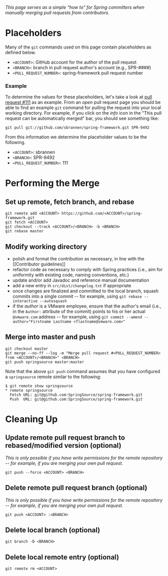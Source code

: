 _This page serves as a simple "how to" for Spring committers when manually merging pull requests from contributors._

# Placeholders

Many of the `git` commands used on this page contain placeholders as defined below.

- `<ACCOUNT>`: GitHub account for the author of the pull request
- `<BRANCH>`: branch in pull request author's account (e.g., SPR-####)
- `<PULL_REQUEST_NUMBER>`: spring-framework pull request number

### Example

To determine the values for these placeholders, let's take a look at [pull request #111](https://github.com/SpringSource/spring-framework/pull/111) as an example. From an _open_ pull request page you should be able to find an example `git` command for pulling the request into your local working directory. For example, if you click on the _info_ icon in the "This pull request can be automatically merged" bar, you should see something like:

```shell
git pull git://github.com/sbrannen/spring-framework.git SPR-9492
```

From this information we determine the placeholder values to be the following.

- `<ACCOUNT>`: sbrannen
- `<BRANCH>`: SPR-9492
- `<PULL_REQUEST_NUMBER>`: 111

# Performing the Merge

## Set up remote, fetch branch, and rebase

```shell
git remote add <ACCOUNT> https://github.com/<ACCOUNT>/spring-framework.git
git fetch <ACCOUNT>
git checkout --track <ACCOUNT>/<BRANCH> -b <BRANCH>
git rebase master
```

## Modify working directory

- polish and format the contribution as necessary, in line with the [[Contributor guidelines]]
- refactor code as necessary to comply with Spring practices (i.e., aim for uniformity with existing code, naming conventions, etc.)
- update and/or add Javadoc and reference manual documentation 
- add a new entry in `src/dist/changelog.txt` if appropriate
- once changes are finalized and committed to the local branch, squash commits into a single commit -- for example, using `git rebase --interactive --autosquash`
- if the _author_ is a VMware employee, ensure that the author's email (i.e., in the `Author:` attribute of the commit) points to his or her actual `@vmware.com` address -- for example, using `git commit --amend --author="Firstname Lastname <flastname@vmware.com>"`

## Merge into master and push

```shell
git checkout master
git merge --no-ff --log -m "Merge pull request #<PULL_REQUEST_NUMBER> from <ACCOUNT>/<BRANCH>" <BRANCH>
git push springsource master:master
```

Note that the above `git push` command assumes that you have configured a `springsource` remote similar to the following:

```shell
$ git remote show springsource
* remote springsource
  Fetch URL: git@github.com:SpringSource/spring-framework.git
  Push  URL: git@github.com:SpringSource/spring-framework.git
```

# Cleaning Up

## Update remote pull request branch to rebased/modified version (optional)

_This is only possible if you have write permissions for the remote repository -- for example, if you are merging your own pull request._

```shell
git push --force <ACCOUNT> <BRANCH>
```

## Delete remote pull request branch (optional)

_This is only possible if you have write permissions for the remote repository -- for example, if you are merging your own pull request._

```shell
git push <ACCOUNT> :<BRANCH>
```

## Delete local branch (optional)

```shell
git branch -D <BRANCH>
```

## Delete local remote entry (optional)

```shell
git remote rm <ACCOUNT>
```
